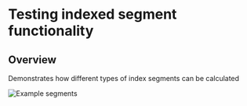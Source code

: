 # Testing indexed segment functionality

## Overview

Demonstrates how different types of index segments can be calculated

![Example segments](http://imgur.com/bOEkPt4 "Example")

 
